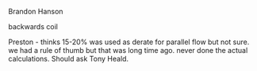 
Brandon Hanson

backwards coil

Preston - thinks 15-20% was used as derate for parallel flow but not sure. we had a rule of thumb but that was long time ago.
never done the actual calculations. Should ask Tony Heald.
